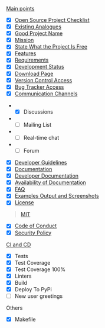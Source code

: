[Main points](https://github.com/quillcraftsman/open-source-checklist#main-points)
- [x] [Open Source Project Checklist](https://github.com/quillcraftsman/open-source-checklist#open-source-project-checklist)
- [x] [Existing Analogues](https://github.com/quillcraftsman/open-source-checklist#existing-analogues)
- [x] [Good Project Name](https://github.com/quillcraftsman/open-source-checklist#good-project-name)
- [x] [Mission](https://github.com/quillcraftsman/open-source-checklist#mission)
- [x] [State What the Project Is Free](https://github.com/quillcraftsman/open-source-checklist#state-what-the-project-is-free)
- [x] [Features](https://github.com/quillcraftsman/open-source-checklist#features)
- [x] [Requirements](https://github.com/quillcraftsman/open-source-checklist#requirements)
- [x] [Development Status](https://github.com/quillcraftsman/open-source-checklist#development-status)
- [x] [Download Page](https://github.com/quillcraftsman/open-source-checklist#download-page)
- [X] [Version Control Access](https://github.com/quillcraftsman/open-source-checklist#version-control-access)
- [X] [Bug Tracker Access](https://github.com/quillcraftsman/open-source-checklist#bug-tracker-access)
- [x] [Communication Channels](https://github.com/quillcraftsman/open-source-checklist#communication-channels)
- - [x] Discussions
- - [ ] Mailing List
- - [ ] Real-time chat
- - [ ] Forum
- [X] [Developer Guidelines](https://github.com/quillcraftsman/open-source-checklist#developer-guidelines)
- [x] [Documentation](https://github.com/quillcraftsman/open-source-checklist#documentation)
- [x] [Developer Documentation](https://github.com/quillcraftsman/open-source-checklist#developer-documentation)
- [x] [Availability of Documentation](https://github.com/quillcraftsman/open-source-checklist#availability-of-documentation)
- [x] [FAQ](https://github.com/quillcraftsman/open-source-checklist#faq)
- [x] [Examples Output and Screenshots](https://github.com/quillcraftsman/open-source-checklist#examples-output-and-screenshots)
- [X] [License](https://github.com/quillcraftsman/open-source-checklist#license)
> [MIT](LICENSE)
- [X] [Code of Conduct](https://github.com/quillcraftsman/open-source-checklist#code-of-conduct)
- [X] [Security Policy](https://github.com/quillcraftsman/open-source-checklist#security-policy)

[CI and CD](https://github.com/quillcraftsman/open-source-checklist#ci-and-cd)
- [x] Tests
- [x] Test Coverage
- [x] Test Coverage 100%
- [x] Linters
- [x] Build
- [x] Deploy To PyPi
- [ ] New user greetings

Others
- [x] Makefile
